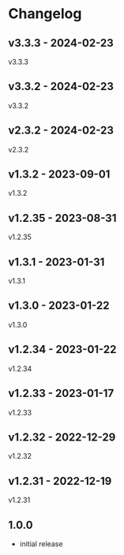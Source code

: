 # Changelog

## v3.3.3 - 2024-02-23

v3.3.3

## v3.3.2 - 2024-02-23

v3.3.2

## v2.3.2 - 2024-02-23

v2.3.2

## v1.3.2 - 2023-09-01

v1.3.2

## v1.2.35 - 2023-08-31

v1.2.35

## v1.3.1 - 2023-01-31

v1.3.1

## v1.3.0 - 2023-01-22

v1.3.0

## v1.2.34 - 2023-01-22

v1.2.34

## v1.2.33 - 2023-01-17

v1.2.33

## v1.2.32 - 2022-12-29

v1.2.32

## v1.2.31 - 2022-12-19

v1.2.31

## 1.0.0

- initial release
